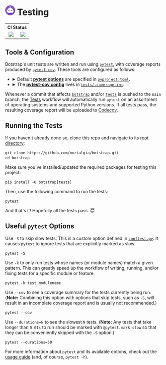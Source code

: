<h1>
<picture>
<img alt="Botstrap Logo" src="../docs/images/logo-48.png" width=32>
</picture>
Testing
</h1>

<table>
<tr><th colspan=2>CI Status</th></tr>
<tr align="center"><td>
<a href="https://github.com/nuztalgia/botstrap/actions/workflows/tests.yml"><img src="https://img.shields.io/github/workflow/status/nuztalgia/botstrap/Tests?style=for-the-badge&logo=github&label=tests"></a>
</td><td>
<a href="https://app.codecov.io/github/nuztalgia/botstrap"><img src="https://img.shields.io/codecov/c/github/nuztalgia/botstrap?style=for-the-badge&logo=codecov&logoColor=fff"></a>
</td></tr>
</table>

## Tools & Configuration

Botstrap's unit tests are written and run using [`pytest`], with coverage reports
produced by [`pytest-cov`]. These tools are configured as follows:

[`pytest`]: https://pypi.org/project/pytest/
[`pytest-cov`]: https://pypi.org/project/pytest-cov/

<ul>
<li><details><summary>
Default <a href="https://docs.pytest.org/en/7.1.x/reference/reference.html#ini-options-ref"><b>pytest
options</b></a> are specified in <a href="/pyproject.toml"><code>pyproject.toml</code></a>.</summary>

https://github.com/nuztalgia/botstrap/blob/16cca0d047da9fa85565ecfaef2d7427d138ba67/pyproject.toml#L50-L61

</details></li>
<li><details><summary>
The <a href="https://pytest-cov.readthedocs.io/en/latest/config.html"><b>pytest-cov
config</b></a> lives in <a href="./.coverage.ini"><code>tests/.coverage.ini</code></a>.
</summary>

https://github.com/nuztalgia/botstrap/blob/16cca0d047da9fa85565ecfaef2d7427d138ba67/tests/.coverage.ini#L1-L12

More details about the contents of this config file can be found in the [documentation]
for [`coverage.py`], which powers `pytest-cov`.

[documentation]: https://coverage.readthedocs.io/en/latest/config.html
[`coverage.py`]: https://pypi.org/project/coverage/

</details>
</ul>

Whenever a commit that affects [`botstrap`](/botstrap) and/or [`tests`](.) is pushed to
the `main` branch, the [Tests] workflow will automatically run `pytest` on an assortment
of operating systems and supported Python versions. If all tests pass, the resulting
coverage report will be uploaded to [Codecov].

[tests]: https://github.com/nuztalgia/botstrap/actions/workflows/tests.yml
[codecov]: https://app.codecov.io/github/nuztalgia/botstrap

## Running the Tests

If you haven't already done so, clone this repo and navigate to its
[root directory](/../../):

```
git clone https://github.com/nuztalgia/botstrap.git
cd botstrap
```

Make sure you've installed/updated the required packages for testing this project:

```
pip install -U botstrap[tests]
```

Then, use the following command to run the tests:

```
pytest
```

And that's it! Hopefully all the tests pass. :innocent:

## Useful `pytest` Options

Use `-S` to skip slow tests. This is a custom option defined in
[`conftest.py`](./conftest.py). It causes `pytest` to ignore tests that are explicitly
marked as slow.

```
pytest -S
```

Use `-k` to only run tests whose names (or module names) match a given pattern. This can
greatly speed up the workflow of writing, running, and/or fixing tests for a specific
module or feature.

```
pytest -k test_modulename
```

Use `--cov` to see a coverage summary for the tests currently being run. (**Note:**
Combining this option with options that skip tests, such as `-S`, will result in an
incomplete coverage report and is usually not recommended.)

```
pytest --cov
```

Use `--durations=N` to see the slowest `N` tests. (**Note:** Any tests that take longer
than `0.01s` to run should be marked with `@pytest.mark.slow` so that they can be
conveniently skipped with the `-S` option.)

```
pytest --durations=50
```

For more information about `pytest` and its available options, check out the [usage
guide] (and, of course, `pytest -h`).

[usage guide]: https://docs.pytest.org/en/latest/how-to/usage.html
